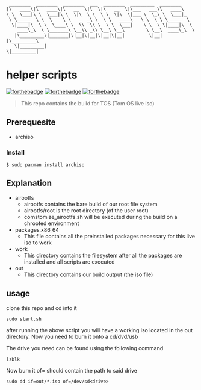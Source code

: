 ```
 ________  ________  ________  ___  ________  _________  ________
|\   ____\|\   ____\|\   __  \|\  \|\   __  \|\___   ___\\   ____\
\ \  \___|\ \  \___|\ \  \|\  \ \  \ \  \|\  \|___ \  \_\ \  \___|_
 \ \_____  \ \  \    \ \   _  _\ \  \ \   ____\   \ \  \ \ \_____  \
  \|____|\  \ \  \____\ \  \\  \\ \  \ \  \___|    \ \  \ \|____|\  \
    ____\_\  \ \_______\ \__\\ _\\ \__\ \__\        \ \__\  ____\_\  \
   |\_________\|_______|\|__|\|__|\|__|\|__|         \|__| |\_________\
   \|_________|                                            \|_________|

```

# helper scripts

[![forthebadge](https://forthebadge.com/images/badges/built-with-love.svg)](https://forthebadge.com)
[![forthebadge](https://forthebadge.com/images/badges/built-by-developers.svg)](https://forthebadge.com)
[![forthebadge](https://forthebadge.com/images/badges/you-didnt-ask-for-this.svg)](https://forthebadge.com)

> This repo contains the build for TOS (Tom OS live iso)

## Prerequesite

- archiso

### Install
```
$ sudo pacman install archiso
```

## Explanation

- airootfs
    - airootfs contains the bare build of our root file system
    - airootfs/root is the root directory (of the user root)
    - comstomize_airootfs.sh will be executed during the build on a chrooted environment
- packages.x86_64
    - This file contains all the preinstalled packages necessary for this live iso to work
- work
    - This directory contains the filesystem after all the packages are installed and all scripts are executed
- out
    - This directory contains our build output (the iso file)

## usage

clone this repo and cd into it
```
sudo start.sh
```

after running the above script you will have a working iso located in the out directory.
Now you need to burn it onto a cd/dvd/usb

The drive you need can be found using the following command
```
lsblk
```
Now burn it of= should contain the path to said drive
```
sudo dd if=out/*.iso of=/dev/sd<drive>
```

